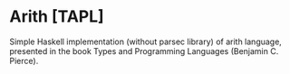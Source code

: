 # Arith [TAPL]
Simple Haskell implementation (without parsec library) of arith language, presented in the book Types and Programming Languages (Benjamin C. Pierce).



